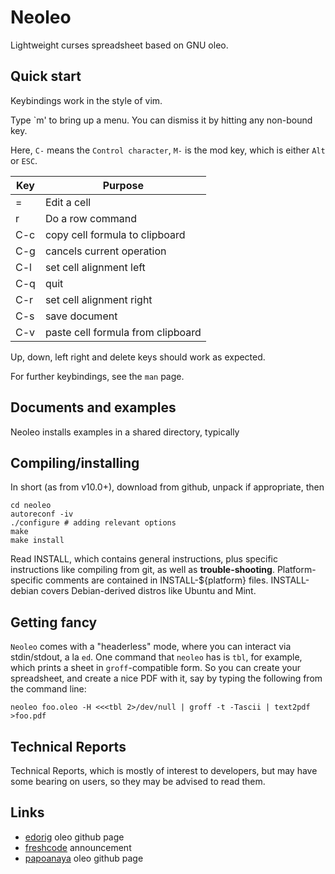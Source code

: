 # Neoleo

Lightweight curses spreadsheet based on GNU oleo.


## Quick start

Keybindings work in the style of vim.

Type `m' to bring up a menu. You can dismiss it by hitting any non-bound key.

Here, `C-` means the `Control character`, `M-` is the mod key, which is
either `Alt` or `ESC`.

| Key   | Purpose                              |
| ----- | ------------------------------------ |
| =     | Edit a cell                          |
| r     | Do a row command                     |
| C-c   | copy cell formula to clipboard       |
| C-g   | cancels current operation            |
| C-l   | set cell alignment left              |
| C-q   | quit                                 |
| C-r   | set cell alignment right             |
| C-s   | save document                        |
| C-v   | paste cell formula from clipboard    |

Up, down, left right and delete keys should work as expected.

For further keybindings, see the `man` page.

## Documents and examples

Neoleo installs examples in a shared directory, typically


## Compiling/installing

In short (as from v10.0+), download from github, unpack
if appropriate, then
```
cd neoleo
autoreconf -iv
./configure # adding relevant options
make
make install
```

Read INSTALL, which contains general instructions, plus specific 
instructions like compiling from git, as well as **trouble-shooting**. 
Platform-specific comments are contained in INSTALL-${platform} 
files. INSTALL-debian covers Debian-derived distros like Ubuntu
and Mint.


## Getting fancy

`Neoleo` comes with a "headerless" mode, where you can interact
via stdin/stdout, a la `ed`. One command that `neoleo` has is
`tbl`, for example, which prints a sheet in `groff`-compatible form. So you
can create your spreadsheet, and create a nice PDF with it, say
by typing the following from the command line:
```
neoleo foo.oleo -H <<<tbl 2>/dev/null | groff -t -Tascii | text2pdf >foo.pdf
```

## Technical Reports

Technical Reports, which is mostly of interest to developers, but
may have some bearing on users, so they may be advised to read them.


## Links

*  [edorig](https://github.com/edorig/oleo) oleo github page
*  [freshcode](http://freshcode.club/projects/neoleo) announcement
*  [papoanaya](https://github.com/papoanaya/oleo) oleo github page

